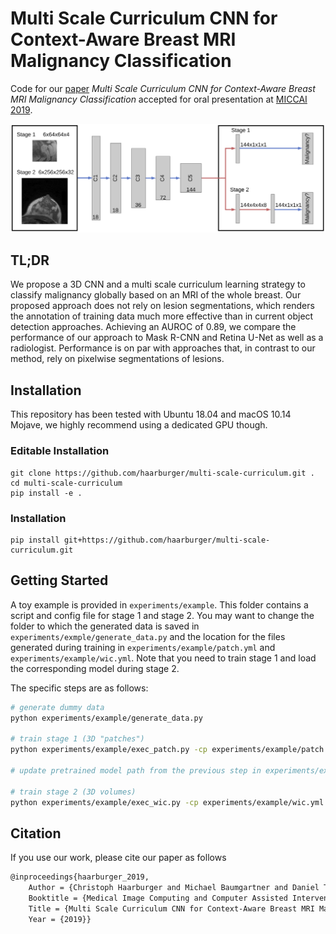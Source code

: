 # Multi Scale Curriculum CNN for Context-Aware Breast MRI Malignancy Classification

Code for our [paper](https://arxiv.org/abs/1906.06058) *Multi Scale Curriculum CNN for Context-Aware Breast MRI Malignancy Classification* accepted for oral presentation at [MICCAI 2019](https://www.miccai2019.org).

![model](assets/Network.png "Multi Scale Curriculum Learning Model")

## TL;DR
We propose a 3D CNN and a multi scale curriculum learning strategy to classify malignancy globally based on an MRI of the whole breast.
Our proposed approach does not rely on lesion segmentations, which renders the annotation of training data much more effective than in current object detection approaches.
Achieving an AUROC of 0.89, we compare the performance of our approach to Mask R-CNN and Retina U-Net as well as a radiologist.
Performance is on par with approaches that, in contrast to our method, rely on pixelwise segmentations of lesions.

## Installation
This repository has been tested with Ubuntu 18.04 and macOS 10.14 Mojave, we highly recommend using a dedicated GPU though.

### Editable Installation
```
git clone https://github.com/haarburger/multi-scale-curriculum.git .
cd multi-scale-curriculum
pip install -e .
```
### Installation
```
pip install git+https://github.com/haarburger/multi-scale-curriculum.git
```

## Getting Started

A toy example is provided in `experiments/example`.
This folder contains a script and config file for stage 1 and stage 2.
You may want to change the folder to which the generated data is saved in `experiments/exmple/generate_data.py` and the location for the files generated during training in `experiments/example/patch.yml` and `experiments/example/wic.yml`. Note that you need to train stage 1 and load the corresponding model during stage 2.

The specific steps are as follows:

```bash
# generate dummy data
python experiments/example/generate_data.py

# train stage 1 (3D "patches")
python experiments/example/exec_patch.py -cp experiments/example/patch.yml

# update pretrained model path from the previous step in experiments/example/wic.yml

# train stage 2 (3D volumes)
python experiments/example/exec_wic.py -cp experiments/example/wic.yml
```

## Citation

If you use our work, please cite our paper as follows
```tex
@inproceedings{haarburger_2019,
    Author = {Christoph Haarburger and Michael Baumgartner and Daniel Truhn and Mirjam Broeckmann and Hannah Schneider and Simone Schrading and Christiane Kuhl and Dorit Merhof},
    Booktitle = {Medical Image Computing and Computer Assisted Intervention (MICCAI)},
    Title = {Multi Scale Curriculum CNN for Context-Aware Breast MRI Malignancy Classification},
    Year = {2019}}
```
